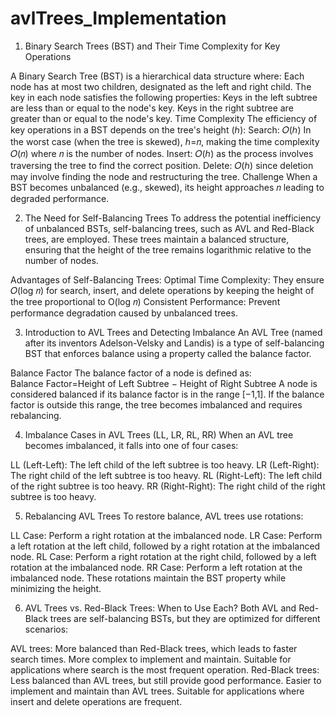 # avlTrees_Implementation

1. Binary Search Trees (BST) and Their Time Complexity for Key Operations
   
A Binary Search Tree (BST) is a hierarchical data structure where:
Each node has at most two children, designated as the left and right child.
The key in each node satisfies the following properties:
Keys in the left subtree are less than or equal to the node's key.
Keys in the right subtree are greater than or equal to the node's key.
Time Complexity
The efficiency of key operations in a BST depends on the tree's height (ℎ):
Search: 𝑂(ℎ)
In the worst case (when the tree is skewed), ℎ=𝑛, making the time complexity 𝑂(𝑛)
where 𝑛 is the number of nodes.
Insert: 𝑂(ℎ) as the process involves traversing the tree to find the correct position.
Delete: 𝑂(ℎ) since deletion may involve finding the node and restructuring the tree.
Challenge
When a BST becomes unbalanced (e.g., skewed), its height approaches 𝑛 leading to degraded performance.

2. The Need for Self-Balancing Trees
To address the potential inefficiency of unbalanced BSTs, self-balancing trees, such as AVL and Red-Black trees, are employed. These trees maintain a balanced structure, ensuring that the height of the tree remains logarithmic relative to the number of nodes.

Advantages of Self-Balancing Trees:
Optimal Time Complexity: They ensure 𝑂(log 𝑛)
for search, insert, and delete operations by keeping the height of the tree proportional to O(log 𝑛)
Consistent Performance: Prevent performance degradation caused by unbalanced trees.

3. Introduction to AVL Trees and Detecting Imbalance
An AVL Tree (named after its inventors Adelson-Velsky and Landis) is a type of self-balancing BST that enforces balance using a property called the balance factor.

Balance Factor
The balance factor of a node is defined as:
Balance Factor=Height of Left Subtree − Height of Right Subtree
A node is considered balanced if its balance factor is in the range [−1,1].
If the balance factor is outside this range, the tree becomes imbalanced and requires rebalancing.

4. Imbalance Cases in AVL Trees (LL, LR, RL, RR)
When an AVL tree becomes imbalanced, it falls into one of four cases:

LL (Left-Left): The left child of the left subtree is too heavy.
LR (Left-Right): The right child of the left subtree is too heavy.
RL (Right-Left): The left child of the right subtree is too heavy.
RR (Right-Right): The right child of the right subtree is too heavy.

5. Rebalancing AVL Trees
To restore balance, AVL trees use rotations:

LL Case: Perform a right rotation at the imbalanced node.
LR Case: Perform a left rotation at the left child, followed by a right rotation at the imbalanced node.
RL Case: Perform a right rotation at the right child, followed by a left rotation at the imbalanced node.
RR Case: Perform a left rotation at the imbalanced node.
These rotations maintain the BST property while minimizing the height.

6. AVL Trees vs. Red-Black Trees: When to Use Each?
Both AVL and Red-Black trees are self-balancing BSTs, but they are optimized for different scenarios:

AVL trees:
  More balanced than Red-Black trees, which leads to faster search times.
  More complex to implement and maintain.
  Suitable for applications where search is the most frequent operation.
Red-Black trees:
  Less balanced than AVL trees, but still provide good performance.
  Easier to implement and maintain than AVL trees.
  Suitable for applications where insert and delete operations are frequent.
